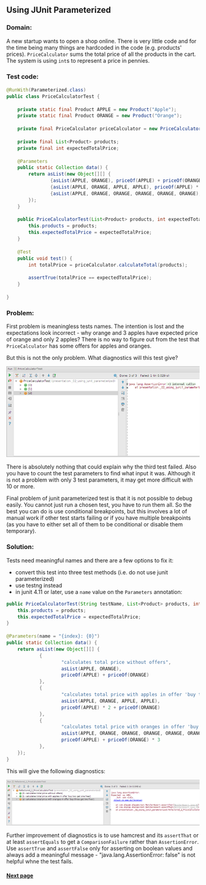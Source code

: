 ## Using JUnit Parameterized


### Domain:

A new startup wants to open a shop online. There is very little code and for the time being many things are hardcoded in the code (e.g. products' prices). ```PriceCalculator``` sums the total price of all the products in the cart. The system is using ```int```s to represent a price in pennies.


### Test code:

```java
@RunWith(Parameterized.class)
public class PriceCalculatorTest {

    private static final Product APPLE = new Product("Apple");
    private static final Product ORANGE = new Product("Orange");

    private final PriceCalculator priceCalculator = new PriceCalculator();

    private final List<Product> products;
    private final int expectedTotalPrice;

    @Parameters
    public static Collection data() {
        return asList(new Object[][] {
                {asList(APPLE, ORANGE), priceOf(APPLE) + priceOf(ORANGE)},
                {asList(APPLE, ORANGE, APPLE, APPLE), priceOf(APPLE) * 2 + priceOf(ORANGE)},
                {asList(APPLE, ORANGE, ORANGE, ORANGE, ORANGE, ORANGE), priceOf(APPLE) + priceOf(ORANGE) * 3},
        });
    }

    public PriceCalculatorTest(List<Product> products, int expectedTotalPrice) {
        this.products = products;
        this.expectedTotalPrice = expectedTotalPrice;
    }

    @Test
    public void test() {
        int totalPrice = priceCalculator.calculateTotal(products);

        assertTrue(totalPrice == expectedTotalPrice);
    }

}
```


### Problem:

First problem is meaningless tests names. The intention is lost and the expectations look incorrect - why orange and 3 apples have expected price of orange and only 2 apples? There is no way to figure out from the test that ```PriceCalculator``` has some offers for apples and oranges.

But this is not the only problem. What diagnostics will this test give?

![alt text](https://github.com/Jarcionek/Bad-Practices-of-Testing/blob/master/src/java/presentation/_02_using_junit_parameterized/02-before-intellij.png)

There is absolutely nothing that could explain why the third test failed. Also you have to count the test parameters to find what input it was. Although it is not a problem with only 3 test parameters, it may get more difficult with 10 or more.

Final problem of junit parameterized test is that it is not possible to debug easily. You cannot just run a chosen test, you have to run them all. So the best you can do is use conditional breakpoints, but this involves a lot of manual work if other test starts failing or if you have multiple breakpoints (as you have to either set all of them to be conditional or disable them temporary).


### Solution:

Tests need meaningful names and there are a few options to fix it:
- convert this test into three test methods (i.e. do not use junit parameterized)
- use testng instead
- in junit 4.11 or later, use a ```name``` value on the ```Parameters``` annotation:

```java
public PriceCalculatorTest(String testName, List<Product> products, int expectedTotalPrice) {
    this.products = products;
    this.expectedTotalPrice = expectedTotalPrice;
}

@Parameters(name = "{index}: {0}")
public static Collection data() {
    return asList(new Object[][] {
            {
                    "calculates total price without offers",
                    asList(APPLE, ORANGE),
                    priceOf(APPLE) + priceOf(ORANGE)
            },
            {
                    "calculates total price with apples in offer 'buy two get one free'",
                    asList(APPLE, ORANGE, APPLE, APPLE),
                    priceOf(APPLE) * 2 + priceOf(ORANGE)
            },
            {
                    "calculates total price with oranges in offer 'buy three get two free'",
                    asList(APPLE, ORANGE, ORANGE, ORANGE, ORANGE, ORANGE),
                    priceOf(APPLE) + priceOf(ORANGE) * 3
            },
    });
}
```

This will give the following diagnostics:

![alt text](https://github.com/Jarcionek/Bad-Practices-of-Testing/blob/master/src/java/presentation/_02_using_junit_parameterized/02-after-intellij.png)

Further improvement of diagnostics is to use hamcrest and its ```assertThat``` or at least ```assertEquals``` to get a ```ComparisonFailure``` rather than ```AssertionError```. Use ```assertTrue``` and ```assertFalse``` only for asserting on boolean values and always add a meaningful message - "java.lang.AssertionError: false" is not helpful whne the test fails.


#### [Next page](https://github.com/Jarcionek/Bad-Practices-of-Testing/blob/master/src/java/presentation/_04_logic_in_the_test/description.md)
